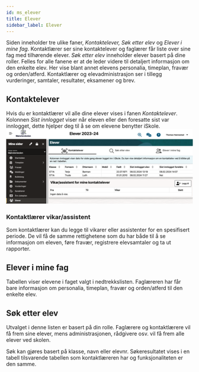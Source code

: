 ```yaml
---
id: ms_elever
title: Elever
sidebar_label: Elever
---
```


Siden inneholder tre ulike faner, _Kontaktelever, Søk etter elev_ og _Elever i mine fag_. Kontaktlærer ser sine kontaktelever og faglærer får liste over sine fag med tilhørende elever. _Søk etter elev_ inneholder elever basert på dine roller. Felles for alle fanene er at de leder videre til detaljert informasjon om den enkelte elev. Her vise blant annet elevens personalia, timeplan, fravær og orden/atferd. Kontaktlærer og elevadministrasjon ser i tillegg vurderinger, samtaler, resultater, eksamener og brev. 


## Kontaktelever
Hvis du er kontaktlærer vil alle dine elever vises i fanen _Kontaktelever_. Kolonnen _Sist innlogget_ viser når eleven eller den foresatte sist var innlogget, dette hjelper deg til å se om elevene benytter iSkole.
![bilde](/img/ms_elever_kontaktelever.png 'Kontaktelever')

### Kontaktlærer vikar/assistent
Som kontaktlærer kan du legge til vikarer eller assistenter for en spesifisert periode. De vil få de samme rettighetene som du har både til å se informasjon om eleven, føre fravær, registrere elevsamtaler og ta ut rapporter.

## Elever i mine fag
Tabellen viser elevene i faget valgt i nedtrekkslisten. Faglæreren har får bare informasjon om personalia, timeplan, fravær og orden/atferd til den enkelte elev.

## Søk etter elev
Utvalget i denne listen er basert på din rolle. Faglærere og kontaktlærere vil få frem sine elever, mens administrasjonen, rådgivere osv. vil få frem alle elever ved skolen.

Søk kan gjøres basert på klasse, navn eller elevnr. Søkeresultatet vises i en tabell tilsvarende tabellen som kontaktlæreren har og funksjonaliteten er den samme.
